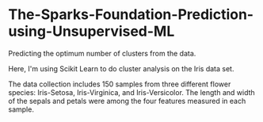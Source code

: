 # The-Sparks-Foundation-Prediction-using-Unsupervised-ML
Predicting the optimum number of clusters from the data. 

Here, I'm using Scikit Learn to do cluster analysis on the Iris data set. 

The data collection includes 150 samples from three different flower species: Iris-Setosa, Iris-Virginica, and Iris-Versicolor. The length and width of the sepals and petals were among the four features measured in each sample.
